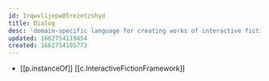 ```yaml
---
id: 1rqwvlijepw05rezetzshyd
title: Dialog
desc: 'domain-specific language for creating works of interactive fiction'
updated: 1662754119454
created: 1662754105773
---
```


- [[p.instanceOf]] [[c.InteractiveFictionFramework]]
